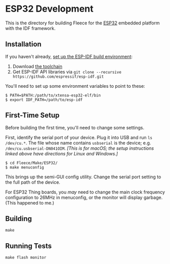 # ESP32 Development

This is the directory for building Fleece for the [ESP32][ESP32] embedded platform with the IDF framework.

## Installation

If you haven't already, [set up the ESP-IDF build environment](https://esp-idf.readthedocs.io/en/latest/get-started/index.html):

1. Download [the toolchain](https://dl.espressif.com/dl/xtensa-esp32-elf-osx-1.22.0-80-g6c4433a-5.2.0.tar.gz)
2. Get ESP-IDF API libraries via `git clone --recursive https://github.com/espressif/esp-idf.git`

You'll need to set up some environment variables to point to these:

    $ PATH=$PATH:/path/to/xtensa-esp32-elf/bin
    $ export IDF_PATH=/path/to/esp-idf

## First-Time Setup

Before building the first time, you'll need to change some settings.

First, identify the serial port of your device. Plug it into USB and run `ls /dev/cu.*`. The file whose name contains `usbserial` is the device; e.g. `/dev/cu.usbserial-DN041OIM`. _[This is for macOS; the setup instructions linked above have directions for Linux and Windows.]_

    $ cd Fleece/Make/ESP32/
    $ make menuconfig
    
This brings up the semi-GUI config utility. Change the serial port setting to the full path of the device.

For ESP32 Thing boards, you _may_ need to change the main clock frequency configuration to 26MHz in menuconfig, or the monitor will display garbage. (This happened to me.)

## Building

`make`

## Running Tests

`make flash monitor`

[ESP32]: https://www.espressif.com/en/products/hardware/esp32/overview